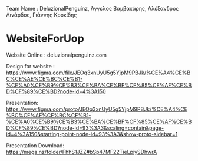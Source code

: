 Team Name : DeluzionalPenguinz, Άγγελος Βαμβακάρης, Αλέξανδρος Λινάρδος, Γιάννης Κροκίδης

# WebsiteForUop
Website Online : deluzionalpenguinz.com

Design for website : https://www.figma.com/file/JEOq3xnUyU5g5YjpM9PBJk/%CE%A4%CE%BC%CE%AE%CE%BC%CE%B1-%CE%A0%CE%B9%CE%B3%CE%BA%CE%BF%CF%85%CE%AF%CE%BD%CF%89%CE%BD?node-id=4%3A150

Presentation:
https://www.figma.com/proto/JEOq3xnUyU5g5YjpM9PBJk/%CE%A4%CE%BC%CE%AE%CE%BC%CE%B1-%CE%A0%CE%B9%CE%B3%CE%BA%CE%BF%CF%85%CE%AF%CE%BD%CF%89%CE%BD?node-id=93%3A3&scaling=contain&page-id=4%3A150&starting-point-node-id=93%3A3&show-proto-sidebar=1

Presentation Download:
https://mega.nz/folder/FhhS1JZZ#bSp47MF22TieLpiySDhwrA
